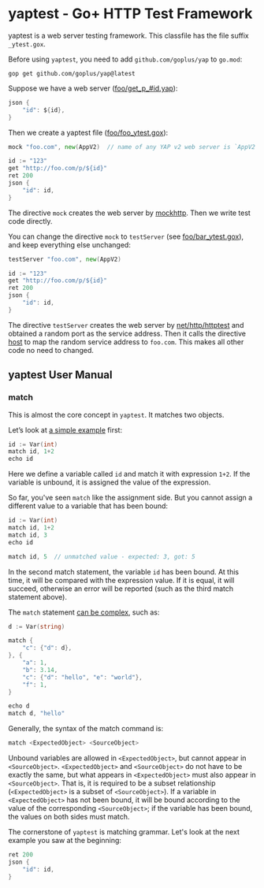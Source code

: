 yaptest - Go+ HTTP Test Framework
=====

yaptest is a web server testing framework. This classfile has the file suffix `_ytest.gox`.

Before using `yaptest`, you need to add `github.com/goplus/yap` to `go.mod`:

```
gop get github.com/goplus/yap@latest
```

Suppose we have a web server ([foo/get_p_#id.yap](demo/foo/get_p_%23id.yap)):

```go
json {
	"id": ${id},
}
```

Then we create a yaptest file ([foo/foo_ytest.gox](demo/foo/foo_ytest.gox)):

```go
mock "foo.com", new(AppV2)  // name of any YAP v2 web server is `AppV2`

id := "123"
get "http://foo.com/p/${id}"
ret 200
json {
	"id": id,
}
```

The directive `mock` creates the web server by [mockhttp](https://pkg.go.dev/github.com/qiniu/x/mockhttp). Then we write test code directly.

You can change the directive `mock` to `testServer` (see [foo/bar_ytest.gox](demo/foo/bar_ytest.gox)), and keep everything else unchanged:

```go
testServer "foo.com", new(AppV2)

id := "123"
get "http://foo.com/p/${id}"
ret 200
json {
	"id": id,
}
```

The directive `testServer` creates the web server by [net/http/httptest](https://pkg.go.dev/net/http/httptest#NewServer) and obtained a random port as the service address. Then it calls the directive [host](https://pkg.go.dev/github.com/goplus/yap/ytest#App.Host) to map the random service address to `foo.com`. This makes all other code no need to changed.

## yaptest User Manual

### match

This is almost the core concept in `yaptest`. It matches two objects.

Let’s look at [a simple example](demo/match/simple/simple_yapt.gox) first:

```go
id := Var(int)
match id, 1+2
echo id
```

Here we define a variable called `id` and match it with expression `1+2`. If the variable is unbound, it is assigned the value of the expression.

So far, you've seen `match` like the assignment side. But you cannot assign a different value to a variable that has been bound:

```go
id := Var(int)
match id, 1+2
match id, 3
echo id

match id, 5  // unmatched value - expected: 3, got: 5
```

In the second match statement, the variable `id` has been bound. At this time, it will be compared with the expression value. If it is equal, it will succeed, otherwise an error will be reported (such as the third match statement above).

The `match` statement [can be complex](demo/match/complex/complex_yap.gox), such as:

```go
d := Var(string)

match {
    "c": {"d": d},
}, {
    "a": 1,
    "b": 3.14,
    "c": {"d": "hello", "e": "world"},
    "f": 1,
}

echo d
match d, "hello"
```

Generally, the syntax of the match command is:

```go
match <ExpectedObject> <SourceObject>
```

Unbound variables are allowed in `<ExpectedObject>`, but cannot appear in `<SourceObject>`. `<ExpectedObject>` and `<SourceObject>` do not have to be exactly the same, but what appears in `<ExpectedObject>` must also appear in `<SourceObject>`. That is, it is required to be a subset relationship (`<ExpectedObject>` is a subset of `<SourceObject>`). If a variable in `<ExpectedObject>` has not been bound, it will be bound according to the value of the corresponding `<SourceObject>`; if the variable has been bound, the values on both sides must match.

The cornerstone of `yaptest` is matching grammar. Let's look at the next example you saw at the beginning:

```go
ret 200
json {
	"id": id,
}
```
